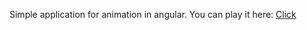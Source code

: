 Simple application for animation in angular.
You can play it here: [Click](https://smallalien.github.io/router-animation/one)

